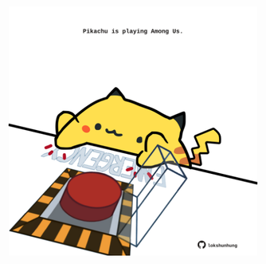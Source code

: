 <!-- built at 20/09/2024, 20:00:48 UTC -->
<p align="center">
  <img width="500" height="500" src="./ReadmeImage.svg">
</p>

